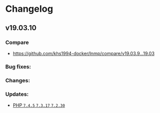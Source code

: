 # Changelog

## v19.03.10

### Compare

* https://github.com/khs1994-docker/lnmp/compare/v19.03.9...19.03

### Bug fixes:

### Changes:

### Updates:

* [PHP `7.4.5` `7.3.17` `7.2.30`](https://www.php.net/ChangeLog-7.php#7.4.5)
